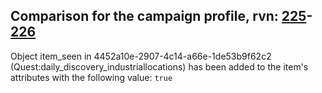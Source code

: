 ## Comparison for the campaign profile, rvn: [225](https://github.com/PRO100KatYT/FortniteProfileRevisions/tree/main/profiles/campaign/225%20campaign.json)-[226](https://github.com/PRO100KatYT/FortniteProfileRevisions/tree/main/profiles/campaign/226%20campaign.json)

Object item_seen in 4452a10e-2907-4c14-a66e-1de53b9f62c2 (Quest:daily_discovery_industriallocations) has been added to the item's attributes with the following value: `true`
<br><br>
